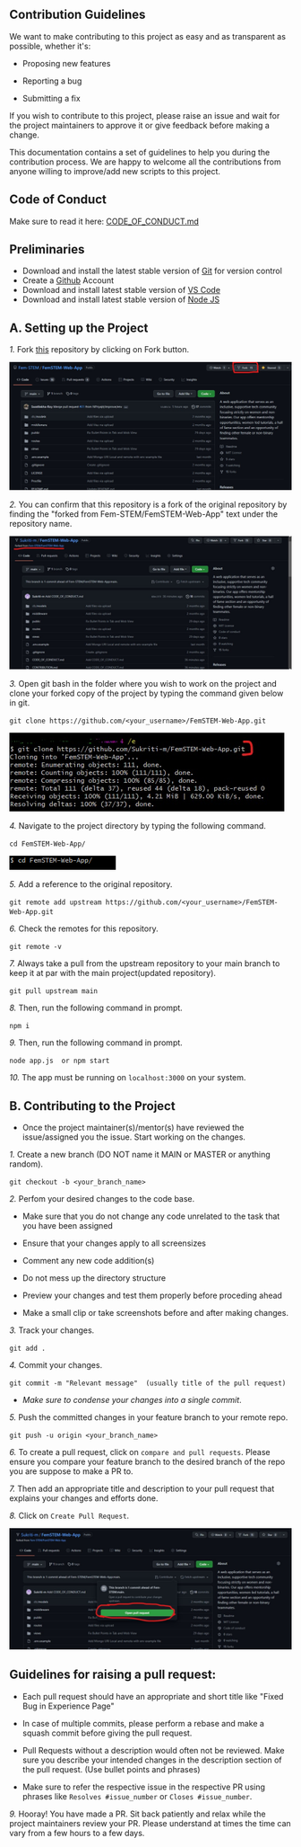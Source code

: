## Contribution Guidelines

We want to make contributing to this project as easy and as transparent as possible, whether it's:<br>

- Proposing new features

- Reporting a bug

- Submitting a fix

If you wish to contribute to this project, please raise an issue and wait for the project maintainers to approve it or give feedback before making a change.

This documentation contains a set of guidelines to help you during the contribution process. We are happy to welcome all the contributions from anyone willing to improve/add new scripts to this project.

## Code of Conduct

Make sure to read it here: [CODE_OF_CONDUCT.md](CODE_OF_CONDUCT.md)

## Preliminaries

- Download and install the latest stable version of [Git](https://git-scm.com/downloads) for version control
- Create a [Github](https://github.com/join) Account 
- Download and install latest stable version of [VS Code](https://code.visualstudio.com/download)
- Download and install latest stable version of [Node JS](https://nodejs.org/en/download/)

##   A. Setting up the Project

*1.*  Fork [this](https://github.com/Fem-STEM/FemSTEM-Web-App.git) repository by clicking on Fork button.  

  ![Step 1](./screenshots/fork.jpg)

*2.*  You can confirm that this repository is a fork of the original repository by finding the "forked from Fem-STEM/FemSTEM-Web-App" text under the repository name.

![Step 2](./screenshots/forked.jpg)


*3.*  Open git bash in the folder where you wish to work on the project and clone your forked copy of the project by typing the command given below in git. 

`git clone https://github.com/<your_username>/FemSTEM-Web-App.git` 

![Step 3](./screenshots/clone.jpg)

*4.* Navigate to the project directory by typing the following command.

`cd FemSTEM-Web-App/`

![Step 4](./screenshots/cd.png)

*5.* Add a reference to the original repository.


`git remote add upstream https://github.com/<your_username>/FemSTEM-Web-App.git`

*6.* Check the remotes for this repository.


`git remote -v`

*7.* Always take a pull from the upstream repository to your main branch to keep it at par with the main project(updated repository).


`git pull upstream main`

*8.* Then, run the following command in prompt.

`npm i` 

*9.* Then, run the following command in prompt.

`node app.js  or npm start`

*10.* The app must be running on `localhost:3000` on your system.


##  B. Contributing to the Project

- Once the project maintainer(s)/mentor(s) have reviewed the issue/assigned you the issue. Start working on the changes.

*1.* Create a new branch (DO NOT name it MAIN or MASTER or anything random).


`git checkout -b <your_branch_name>`


*2.* Perfom your desired changes to the code base.
- Make sure that you do not change any code unrelated to the task that you have been assigned

- Ensure that your changes apply to all screensizes

- Comment any new code addition(s)

- Do not mess up the directory structure

- Preview your changes and test them properly before proceding ahead

- Make a small clip or take screenshots before and after making changes.


*3.* Track your changes.


`git add .` 


*4.* Commit your changes.


`git commit -m "Relevant message"  (usually title of the pull request)`

- *Make sure to condense your changes into a single commit*.

*5.* Push the committed changes in your feature branch to your remote repo.


`git push -u origin <your_branch_name>`

*6.* To create a pull request, click on `compare and pull requests`. Please ensure you compare your feature branch to the desired branch of the repo you are suppose to make a PR to.


*7.* Then add an appropriate title and description to your pull request that explains your changes and efforts done.


*8.* Click on `Create Pull Request`.

![Step 5](./screenshots/pull.jpg)

 ## Guidelines for raising a pull request:

 - Each pull request should have an appropriate and short title like "Fixed Bug in Experience Page"

 - In case of multiple commits, please perform a rebase and make a squash commit before giving the pull request.

 - Pull Requests without a description would often not be reviewed. Make sure you describe your intended changes in the description section of the pull request. (Use bullet points and phrases)

 - Make sure to refer the respective issue in the respective PR using phrases like `Resolves #issue_number` or `Closes #issue_number`.


*9.* Hooray! You have made a PR. Sit back patiently and relax while the project maintainers review your PR. Please understand at times the time can vary from a few hours to a few days.